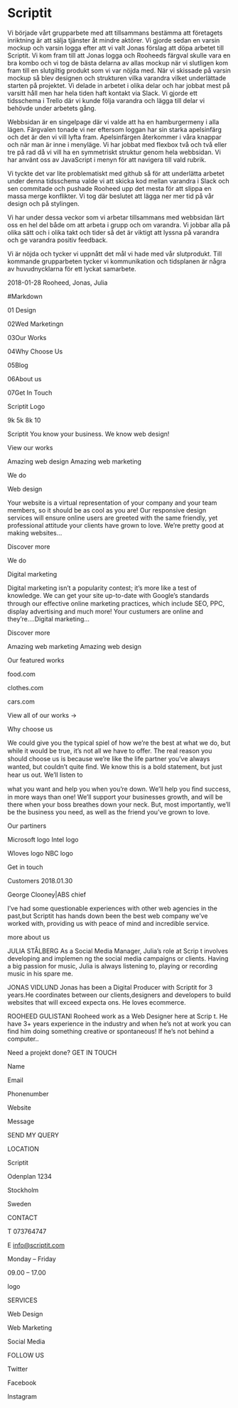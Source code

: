 # Scriptit 

Vi började vårt grupparbete med att tillsammans bestämma att företagets inriktning är att sälja tjänster åt mindre aktörer. Vi gjorde sedan en varsin mockup och varsin logga efter att vi valt Jonas förslag att döpa arbetet till Scriptit. Vi kom fram till att Jonas logga och Rooheeds färgval skulle vara en bra kombo och vi tog de bästa delarna av allas mockup när vi slutligen kom fram till en slutgiltig produkt som vi var nöjda med. 
När vi skissade på varsin mockup så blev designen och strukturen vilka varandra vilket underlättade starten på projektet.
Vi delade in arbetet i olika delar och har jobbat mest på varsitt håll men har hela tiden haft kontakt via Slack. Vi gjorde ett tidsschema i Trello där vi kunde följa varandra och lägga till delar vi behövde under arbetets gång. 

Webbsidan är en singelpage där vi valde att ha en hamburgermeny i alla lägen. 
Färgvalen tonade vi ner eftersom loggan har sin starka apelsinfärg och det är den vi vill lyfta fram. Apelsinfärgen återkommer i våra knappar och när man är inne i menyläge. Vi har jobbat med flexbox två och två eller tre på rad då vi vill ha en symmetriskt struktur genom hela webbsidan. Vi har använt oss av JavaScript i menyn för att navigera till vald rubrik. 

Vi tyckte det var lite problematiskt med github så för att underlätta arbetet under denna tidsschema valde vi att skicka kod mellan varandra i Slack och sen commitade och pushade Rooheed upp det mesta för att slippa en massa merge konflikter. Vi tog där beslutet att lägga ner mer tid på vår design och på stylingen.  

Vi har under dessa veckor som vi arbetar tillsammans med webbsidan lärt oss en hel del både om att arbeta i grupp och om varandra. Vi jobbar alla på olika sätt och i olika takt och tider så det är viktigt att lyssna på varandra och ge varandra positiv feedback. 

Vi är nöjda och tycker vi uppnått det mål vi hade med vår slutprodukt. Till kommande grupparbeten tycker vi kommunikation och tidsplanen är några av huvudnycklarna för ett lyckat samarbete. 


2018-01-28
Rooheed, Jonas, Julia



#Markdown

01 Design

02Wed Marketingn

03Our Works

04Why Choose Us

05Blog

06About us

07Get In Touch

 Scriptit Logo

9k
5k
8k
10


Scriptit
You know your business. We know web design!


View our works


Amazing web design
Amazing web marketing


We do

Web design

Your website is a virtual representation of your company and your team members, so it should be as cool as you are! Our responsive design services will ensure online users are greeted with the same friendly, yet professional attitude your clients have grown to love. We’re pretty good at making websites…

Discover more

We do

Digital marketing

Digital marketing isn’t a popularity contest; it’s more like a test of knowledge. We can get your site up-to-date with Google’s standards through our eﬀective online marketing practices, which include SEO, PPC, display advertising and much more! Your custumers are online and they’re….Digital marketing…

Discover more


Amazing web marketing
Amazing web design


Our featured works

food.com

clothes.com

cars.com


View all of our works →

Why choose us


We could give you the typical spiel of how we’re the best at what we do, but while it would be true, it’s not all we have to oﬀer. The real reason you should choose us is because we’re like the life partner you’ve always wanted, but couldn’t quite ﬁnd. We know this is a bold statement, but just hear us out. We’ll listen to

what you want and help you when you’re down. We’ll help you ﬁnd success, in more ways than one! We’ll support your businesses growth, and will be there when your boss breathes down your neck. But, most importantly, we’ll be the business you need, as well as the friend you’ve grown to love.


Our partiners

Microsoft logo
Intel logo

Wloves logo
NBC logo


Get in touch

Customers
2018.01.30

George Clooney|ABS chief

I’ve had some questionable experiences with other web agencies in the past,but Scriptit has hands down been the best web company we’ve worked with, providing us with peace of mind and incredible service.

more about us

JULIA STÅLBERG
As a Social Media Manager, Julia’s role at Scrip t involves developing and implemen ng the social media campaigns or clients. Having a big passion for music, Julia is always listening to, playing or recording music in his spare me.


JONAS VIDLUND
Jonas has been a Digital Producer with Scriptit for 3 years.He coordinates between our clients,designers and developers to build websites that will exceed expecta ons.
He loves ecommerce.


ROOHEED GULISTANI
Rooheed work as a Web Designer here at Scrip t. He have 3+ years experience in the industry and when he’s not at work you can find him doing something creative
or spontaneous! If he’s not behind a computer.. 

Need a projekt done?
GET IN TOUCH

Name

Email

Phonenumber

Website


Message

SEND MY QUERY




LOCATION


Scriptit

Odenplan 1234

Stockholm

Sweden


CONTACT

T 073764747

E info@scriptit.com

Monday – Friday

09.00 – 17.00


logo


SERVICES

Web Design

Web Marketing

Social Media

FOLLOW US

Twitter

Facebook

Instagram

